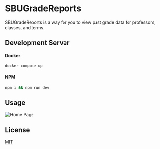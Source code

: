 # SBUGradeReports

SBUGradeReports is a way for you to view past grade data for professors, classes, and terms.

## Development Server

#### Docker
```bash
docker compose up
```
#### NPM
```bash
npm i && npm run dev
```

## Usage

![Home Page](https://user-images.githubusercontent.com/51218357/178092835-463ac81a-a009-452a-b416-e31156610708.png)

## License
[MIT](https://choosealicense.com/licenses/mit/)
